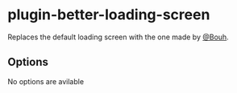 # plugin-better-loading-screen
Replaces the default loading screen with the one made by [@Bouh](https://github.com/Bouh).

## Options
No options are avilable
